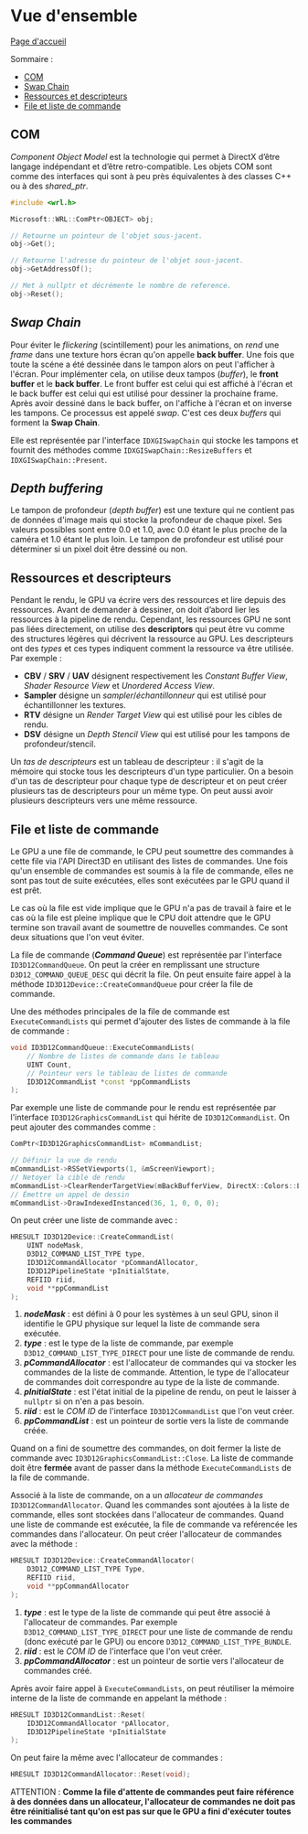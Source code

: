 # Vue d'ensemble

[Page d'accueil](README.md)

Sommaire :
- [COM](#com)
- [Swap Chain](#swap-chain)
- [Ressources et descripteurs](#ressources-et-descripteurs)
- [File et liste de commande](#file-et-liste-de-commande)

## COM
*Component Object Model* est la technologie qui permet à DirectX d’être langage indépendant et d’être retro-compatible. Les objets COM sont comme des interfaces qui sont à peu près équivalentes à des classes C++ ou à des *shared_ptr*. 
```cpp
#include <wrl.h>

Microsoft::WRL::ComPtr<OBJECT> obj;

// Retourne un pointeur de l'objet sous-jacent.
obj->Get();

// Retourne l'adresse du pointeur de l'objet sous-jacent.
obj->GetAddressOf();

// Met à nullptr et décrémente le nombre de reference.
obj->Reset();
```

## *Swap Chain*
Pour éviter le *flickering* (scintillement) pour les animations, on *rend* une *frame* dans une texture hors écran qu'on appelle **back buffer**. Une fois que toute la scéne a été dessinée dans le tampon alors on peut l'afficher à l'écran. Pour implémenter cela, on utilise deux tampos (*buffer*), le **front buffer** et le **back buffer**. Le front buffer est celui qui est affiché à l'écran et le back buffer est celui qui est utilisé pour dessiner la prochaine frame. Après avoir dessiné dans le back buffer, on l'affiche à l'écran et on inverse les tampons. Ce processus est appelé *swap*. C'est ces deux *buffers* qui forment la **Swap Chain**. 

Elle est représentée par l'interface `IDXGISwapChain` qui stocke les tampons et fournit des méthodes comme `IDXGISwapChain::ResizeBuffers` et `IDXGISwapChain::Present`. 

## *Depth buffering*
Le tampon de profondeur (*depth buffer*) est une texture qui ne contient pas de données d'image mais qui stocke la profondeur de chaque pixel. Ses valeurs possibles sont entre 0.0 et 1.0, avec 0.0 étant le plus proche de la caméra et 1.0 étant le plus loin. Le tampon de profondeur est utilisé pour déterminer si un pixel doit être dessiné ou non. 

## Ressources et descripteurs
Pendant le rendu, le GPU va écrire vers des ressources et lire depuis des ressources. Avant de demander à dessiner, on doit d’abord lier les ressources à la pipeline de rendu. Cependant, les ressources GPU ne sont pas liées directement, on utilise des **descriptors** qui peut être vu comme des structures légères qui décrivent la ressource au GPU. Les descripteurs ont des *types* et ces types indiquent comment la ressource va être utilisée. Par exemple : 
- **CBV** / **SRV** / **UAV** désignent respectivement les *Constant Buffer View*, *Shader Resource View* et *Unordered Access View*.
- **Sampler** désigne un *sampler*/*échantillonneur* qui est utilisé pour échantillonner les textures.
- **RTV** désigne un *Render Target View* qui est utilisé pour les cibles de rendu.
- **DSV** désigne un *Depth Stencil View* qui est utilisé pour les tampons de profondeur/stencil.

Un *tas de descripteurs* est un tableau de descripteur : il s'agit de la mémoire qui stocke tous les descripteurs d'un type particulier. On a besoin d'un tas de descripteur pour chaque type de descripteur et on peut créer plusieurs tas de descripteurs pour un même type. On peut aussi avoir plusieurs descripteurs vers une même ressource. 

## File et liste de commande
Le GPU a une file de commande, le CPU peut soumettre des commandes à cette file via l'API Direct3D en utilisant des listes de commandes. Une fois qu'un ensemble de commandes est soumis à la file de commande, elles ne sont pas tout de suite exécutées, elles sont exécutées par le GPU quand il est prêt.

Le cas où la file est vide implique que le GPU n'a pas de travail à faire et le cas où la file est pleine implique que le CPU doit attendre que le GPU termine son travail avant de soumettre de nouvelles commandes. Ce sont deux situations que l'on veut éviter.

La file de commande (***Command Queue***) est représentée par l'interface `ID3D12CommandQueue`. On peut la créer en remplissant une structure `D3D12_COMMAND_QUEUE_DESC` qui décrit la file. On peut ensuite faire appel à la méthode `ID3D12Device::CreateCommandQueue` pour créer la file de commande.

Une des méthodes principales de la file de commande est `ExecuteCommandLists` qui permet d'ajouter des listes de commande à la file de commande : 
```cpp
void ID3D12CommandQueue::ExecuteCommandLists(
    // Nombre de listes de commande dans le tableau
    UINT Count, 
    // Pointeur vers le tableau de listes de commande
    ID3D12CommandList *const *ppCommandLists 
);
```

Par exemple une liste de commande pour le rendu est représentée par l'interface `ID3D12GraphicsCommandList` qui hérite de `ID3D12CommandList`. On peut ajouter des commandes comme :
```cpp
ComPtr<ID3D12GraphicsCommandList> mCommandList;

// Définir la vue de rendu
mCommandList->RSSetViewports(1, &mScreenViewport);
// Netoyer la cible de rendu
mCommandList->ClearRenderTargetView(mBackBufferView, DirectX::Colors::LightSteelBlue, 0, nullptr);
// Émettre un appel de dessin
mCommandList->DrawIndexedInstanced(36, 1, 0, 0, 0);
```

On peut créer une liste de commande avec : 
```cpp
HRESULT ID3D12Device::CreateCommandList(
    UINT nodeMask, 
    D3D12_COMMAND_LIST_TYPE type, 
    ID3D12CommandAllocator *pCommandAllocator, 
    ID3D12PipelineState *pInitialState, 
    REFIID riid, 
    void **ppCommandList
);
```
1. ***nodeMask*** : est défini à 0 pour les systèmes à un seul GPU, sinon il identifie le GPU physique sur lequel la liste de commande sera exécutée.
2. ***type*** : est le type de la liste de commande, par exemple `D3D12_COMMAND_LIST_TYPE_DIRECT` pour une liste de commande de rendu.
3. ***pCommandAllocator*** : est l'allocateur de commandes qui va stocker les commandes de la liste de commande. Attention, le type de l'allocateur de commandes doit correspondre au type de la liste de commande.
4. ***pInitialState*** : est l'état initial de la pipeline de rendu, on peut le laisser à `nullptr` si on n'en a pas besoin.
5. ***riid*** : est le *COM ID* de l'interface `ID3D12CommandList` que l'on veut créer.
6. ***ppCommandList*** : est un pointeur de sortie vers la liste de commande créée.

Quand on a fini de soumettre des commandes, on doit fermer la liste de commande avec `ID3D12GraphicsCommandList::Close`. La liste de commande doit être **fermée** avant de passer dans la méthode `ExecuteCommandLists` de la file de commande.

Associé à la liste de commande, on a un *allocateur de commandes* `ID3D12CommandAllocator`. Quand les commandes sont ajoutées à la liste de commande, elles sont stockées dans l'allocateur de commandes. Quand une liste de commande est exécutée, la file de commande va reférencée les commandes dans l'allocateur. On peut créer l'allocateur de commandes avec la méthode : 
```cpp
HRESULT ID3D12Device::CreateCommandAllocator(
    D3D12_COMMAND_LIST_TYPE Type, 
    REFIID riid, 
    void **ppCommandAllocator
);
```
1. ***type*** : est le type de la liste de commande qui peut être associé à l'allocateur de commandes. Par exemple `D3D12_COMMAND_LIST_TYPE_DIRECT` pour une liste de commande de rendu (donc exécuté par le GPU) ou encore `D3D12_COMMAND_LIST_TYPE_BUNDLE`.
2. ***riid*** : est le *COM ID* de l'interface que l'on veut créer.
3. ***ppCommandAllocator*** : est un pointeur de sortie vers l'allocateur de commandes créé.

Après avoir faire appel à `ExecuteCommandLists`, on peut réutiliser la mémoire interne de la liste de commande en appelant la méthode : 
```cpp
HRESULT ID3D12CommandList::Reset(
    ID3D12CommandAllocator *pAllocator,
    ID3D12PipelineState *pInitialState
);
```

On peut faire la même avec l'allocateur de commandes : 
```cpp
HRESULT ID3D12CommandAllocator::Reset(void);
```
ATTENTION : **Comme la file d'attente de commandes peut faire référence à des données dans un allocateur, l'allocateur de commandes ne doit pas être réinitialisé tant qu'on est pas sur que le GPU a fini d'exécuter toutes les commandes**
